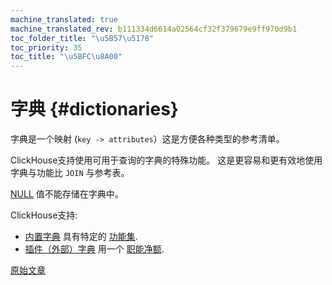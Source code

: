 ```yaml
---
machine_translated: true
machine_translated_rev: b111334d6614a02564cf32f379679e9ff970d9b1
toc_folder_title: "\u5B57\u5178"
toc_priority: 35
toc_title: "\u5BFC\u8A00"
---
```


# 字典 {#dictionaries}

字典是一个映射 (`key -> attributes`）这是方便各种类型的参考清单。

ClickHouse支持使用可用于查询的字典的特殊功能。 这是更容易和更有效地使用字典与功能比 `JOIN` 与参考表。

[NULL](../syntax.md#null) 值不能存储在字典中。

ClickHouse支持:

-   [内置字典](internal-dicts.md#internal_dicts) 具有特定的 [功能集](../../sql-reference/functions/ym-dict-functions.md).
-   [插件（外部）字典](external-dictionaries/external-dicts.md) 用一个 [职能净额](../../sql-reference/functions/ext-dict-functions.md).

[原始文章](https://clickhouse.tech/docs/en/query_language/dicts/) <!--hide-->
